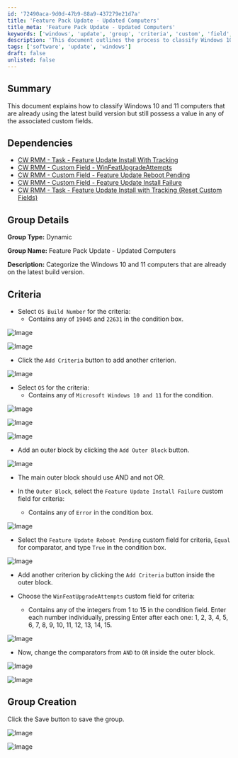 ```yaml
---
id: '72490aca-9d0d-47b9-88a9-437279e21d7a'
title: 'Feature Pack Update - Updated Computers'
title_meta: 'Feature Pack Update - Updated Computers'
keywords: ['windows', 'update', 'group', 'criteria', 'custom', 'field', 'install', 'failure', 'reboot', 'pending']
description: 'This document outlines the process to classify Windows 10 and 11 computers that are on the latest build version while still having values in associated custom fields. It includes dependencies, criteria setup, and group creation steps for effective management in ConnectWise RMM.'
tags: ['software', 'update', 'windows']
draft: false
unlisted: false
---
```


## Summary

This document explains how to classify Windows 10 and 11 computers that are already using the latest build version but still possess a value in any of the associated custom fields.

## Dependencies

- [CW RMM - Task - Feature Update Install With Tracking](<../tasks/Feature Update Install With Tracking.md>)
- [CW RMM - Custom Field - WinFeatUpgradeAttempts](<../custom-fields/WinFeatUpgradeAttempts.md>)
- [CW RMM - Custom Field - Feature Update Reboot Pending](<../custom-fields/Feature Update Reboot Pending.md>)
- [CW RMM - Custom Field - Feature Update Install Failure](https://proval.itglue.com/DOC-5078775-14592254)
- [CW RMM - Task - Feature Update Install with Tracking (Reset Custom Fields)](<../tasks/Feature Update Install with Tracking (Reset Custom Fields).md>)

## Group Details

**Group Type:** Dynamic

**Group Name:** Feature Pack Update - Updated Computers

**Description:** Categorize the Windows 10 and 11 computers that are already on the latest build version.

## Criteria

- Select `OS Build Number` for the criteria:
  - Contains any of `19045` and `22631` in the condition box.

![Image](../../../static/img/Feature-Pack-Update---Updated-Computers/image_1.png)

![Image](../../../static/img/Feature-Pack-Update---Updated-Computers/image_2.png)

- Click the `Add Criteria` button to add another criterion.

![Image](../../../static/img/Feature-Pack-Update---Updated-Computers/image_3.png)

- Select `OS` for the criteria:
  - Contains any of `Microsoft Windows 10 and 11` for the condition.

![Image](../../../static/img/Feature-Pack-Update---Updated-Computers/image_4.png)

![Image](../../../static/img/Feature-Pack-Update---Updated-Computers/image_5.png)

![Image](../../../static/img/Feature-Pack-Update---Updated-Computers/image_6.png)

- Add an outer block by clicking the `Add Outer Block` button.

![Image](../../../static/img/Feature-Pack-Update---Updated-Computers/image_7.png)

- The main outer block should use AND and not OR.

- In the `Outer Block`, select the `Feature Update Install Failure` custom field for criteria:
  - Contains any of `Error` in the condition box.

![Image](../../../static/img/Feature-Pack-Update---Updated-Computers/image_8.png)

- Select the `Feature Update Reboot Pending` custom field for criteria, `Equal` for comparator, and type `True` in the condition box.

![Image](../../../static/img/Feature-Pack-Update---Updated-Computers/image_9.png)

- Add another criterion by clicking the `Add Criteria` button inside the outer block.

- Choose the `WinFeatUpgradeAttempts` custom field for criteria:
  - Contains any of the integers from 1 to 15 in the condition field. Enter each number individually, pressing Enter after each one: 1, 2, 3, 4, 5, 6, 7, 8, 9, 10, 11, 12, 13, 14, 15.

![Image](../../../static/img/Feature-Pack-Update---Updated-Computers/image_10.png)

- Now, change the comparators from `AND` to `OR` inside the outer block.

![Image](../../../static/img/Feature-Pack-Update---Updated-Computers/image_11.png)

![Image](../../../static/img/Feature-Pack-Update---Updated-Computers/image_12.png)

## Group Creation

Click the Save button to save the group.

![Image](../../../static/img/Feature-Pack-Update---Updated-Computers/image_13.png)

![Image](../../../static/img/Feature-Pack-Update---Updated-Computers/image_14.png)



